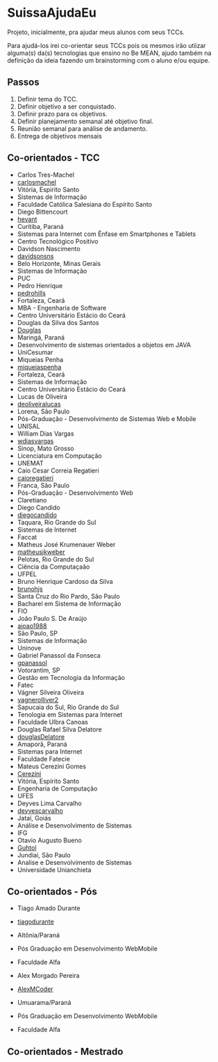 # SuissaAjudaEu

Projeto, inicialmente, pra ajudar meus alunos com seus TCCs.

Para ajudá-los irei co-orientar seus TCCs pois os mesmos irão utiizar alguma(s) da(s) tecnologias que ensino no Be MEAN, ajudo também na definição da ideia fazendo um brainstorming com o aluno e/ou equipe.

## Passos

1. Definir tema do TCC.
2. Definir objetivo a ser conquistado.
3. Definir prazo para os objetivos.
4. Definir planejamento semanal até objetivo final.
5. Reunião semanal para análise de andamento.
6. Entrega de objetivos mensais


## Co-orientados - TCC

- Carlos Tres-Machel
- [carlosmachel](https://github.com/carlosmachel)
- Vitória, Espirito Santo
- Sistemas de Informação
- Faculdade Católica Salesiana do Espírito Santo
- Diego Bittencourt
- [hevant](https://github.com/hevant)
- Curitiba, Paraná
- Sistemas para Internet com Ênfase em Smartphones e Tablets
- Centro Tecnológico Positivo
- Davidson Nascimento
- [davidsonsns](https://github.com/davidsonsns)
- Belo Horizonte, Minas Gerais
- Sistemas de Informação
- PUC
- Pedro Henrique
- [pedrohills](https://github.com/pedrohills)
- Fortaleza, Ceará
- MBA - Engenharia de Software
- Centro Universitário Estácio do Ceará
- Douglas da Silva dos Santos
- [Douglas](https://github.com/dougss10)
- Maringá, Paraná
- Desenvolvimento de sistemas orientados a objetos em JAVA
- UniCesumar
- Miqueias Penha
- [miqueiaspenha](https://github.com/miqueiaspenha)
- Fortaleza, Ceará
- Sistemas de Informação
- Centro Universitário Estácio do Ceará
- Lucas de Oliveira
- [deoliveiralucas](https://github.com/deoliveiralucas)
- Lorena, São Paulo
- Pós-Graduação - Desenvolvimento de Sistemas Web e Mobile
- UNISAL
- William Dias Vargas
- [wdiasvargas](https://github.com/wdiasvargas)
- Sinop, Mato Grosso
- Licenciatura em Computação
- UNEMAT
- Caio Cesar Correia Regatieri
- [caioregatieri](https://github.com/caioregatieri)
- Franca, São Paulo
- Pós-Graduação - Desenvolvimento Web
- Claretiano
- Diego Candido
- [diegocandido](https://github.com/diegocandido)
- Taquara, Rio Grande do Sul
- Sistemas de Internet
- Faccat
- Matheus José Krumenauer Weber
- [matheusjkweber](https://github.com/matheusjkweber)
- Pelotas, Rio Grande do Sul
- Ciência da Computaçaão
- UFPEL
- Bruno Henrique Cardoso da Silva
- [brunohjs](https://github.com/bruunohjs)
- Santa Cruz do Rio Pardo, São Paulo
- Bacharel em Sistema de Informação
- FIO
- João Paulo S. De Araújo
- [ajoao1988](https://github.com/ajoao88)
- São Paulo, SP
- Sistemas de Informação
- Uninove
- Gabriel Panassol da Fonseca
- [gpanassol](https://github.com/gpanassol)
- Votorantim, SP
- Gestão em Tecnologia da Informação
- Fatec
- Vágner Silveira Oliveira
- [vagnerolliver2](https://github.com/vagnerolliver2)
- Sapucaia do Sul, Rio Grande do Sul
- Tenologia em Sistemas para Internet
- Faculdade Ulbra Canoas
- Douglas Rafael Silva Delatore
- [douglasDelatore](https://github.com/douglasDelatore)
- Amaporã, Paraná
- Sistemas para Internet
- Faculdade Fatecie
- Mateus Cerezini Gomes
- [Cerezini](https://github.com/Cerezini)
- Vitória, Espírito Santo
- Engenharia de Computação
- UFES
- Deyves Lima Carvalho
- [deyvescarvalho](https://github.com/deyvescarvalho)
- Jataí, Goiás
- Análise e Desenvolvimento de Sistemas
- IFG
- Otavio Augusto Bueno
- [Guhtol](https://github.com/Guhtol)
- Jundiaí, São Paulo
- Analise e Desenvolvimento de Sistemas
- Universidade Unianchieta

## Co-orientados - Pós

- Tiago Amado Durante
- [tiagodurante](https://github.com/tiagodurante)
- Altônia/Paraná
- Pós Graduação em Desenvolvimento WebMobile
- Faculdade Alfa

- Alex Morgado Pereira
- [AlexMCoder](https://github.com/AlexMCoder)
- Umuarama/Paraná
- Pós Graduação em Desenvolvimento WebMobile
- Faculdade Alfa

## Co-orientados - Mestrado

